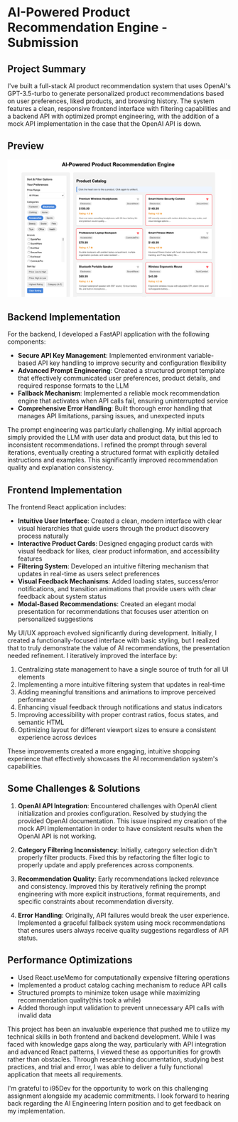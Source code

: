 # AI-Powered Product Recommendation Engine - Submission

## Project Summary

I've built a full-stack AI product recommendation system that uses OpenAI's GPT-3.5-turbo to generate personalized product recommendations based on user preferences, liked products, and browsing history. The system features a clean, responsive frontend interface with filtering capabilities and a backend API with optimized prompt engineering, with the addition of a mock API implementation in the case that the OpenAI API is down. 

## Preview 

![AI Product Recommendation Engine Demo](./DemoRecommendationSystem.png)


## Backend Implementation

For the backend, I developed a FastAPI application with the following components:

- **Secure API Key Management**: Implemented environment variable-based API key handling to improve security and configuration flexibility
- **Advanced Prompt Engineering**: Created a structured prompt template that effectively communicated user preferences, product details, and required response formats to the LLM
- **Fallback Mechanism**: Implemented a reliable mock recommendation engine that activates when API calls fail, ensuring uninterrupted service
- **Comprehensive Error Handling**: Built thorough error handling that manages API limitations, parsing issues, and unexpected inputs

The prompt engineering was particularly challenging. My initial approach simply provided the LLM with user data and product data, but this led to inconsistent recommendations. I refined the prompt through several iterations, eventually creating a structured format with explicitly detailed instructions and examples. This significantly improved recommendation quality and explanation consistency. 

## Frontend Implementation

The frontend React application includes:

- **Intuitive User Interface**: Created a clean, modern interface with clear visual hierarchies that guide users through the product discovery process naturally
- **Interactive Product Cards**: Designed engaging product cards with visual feedback for likes, clear product information, and accessibility features
- **Filtering System**: Developed an intuitive filtering mechanism that updates in real-time as users select preferences
- **Visual Feedback Mechanisms**: Added loading states, success/error notifications, and transition animations that provide users with clear feedback about system status
- **Modal-Based Recommendations**: Created an elegant modal presentation for recommendations that focuses user attention on personalized suggestions

My UI/UX approach evolved significantly during development. Initially, I created a functionally-focused interface with basic styling, but I realized that to truly demonstrate the value of AI recommendations, the presentation needed refinement. I iteratively improved the interface by:

1. Centralizing state management to have a single source of truth for all UI elements
2. Implementing a more intuitive filtering system that updates in real-time
3. Adding meaningful transitions and animations to improve perceived performance
4. Enhancing visual feedback through notifications and status indicators
5. Improving accessibility with proper contrast ratios, focus states, and semantic HTML
6. Optimizing layout for different viewport sizes to ensure a consistent experience across devices

These improvements created a more engaging, intuitive shopping experience that effectively showcases the AI recommendation system's capabilities.


## Some Challenges & Solutions

1. **OpenAI API Integration**: Encountered challenges with OpenAI client initialization and proxies configuration. Resolved by studying the provided OpenAI documentation. This issue inspired my creation of the mock API implementation in order to have consistent results when the OpenAI API is not working.

2. **Category Filtering Inconsistency**: Initially, category selection didn't properly filter products. Fixed this by refactoring the filter logic to properly update and apply preferences across components.

3. **Recommendation Quality**: Early recommendations lacked relevance and consistency. Improved this by iteratively refining the prompt engineering with more explicit instructions, format requirements, and specific constraints about recommendation diversity.

4. **Error Handling**: Originally, API failures would break the user experience. Implemented a graceful fallback system using mock recommendations that ensures users always receive quality suggestions regardless of API status.

## Performance Optimizations

- Used React.useMemo for computationally expensive filtering operations
- Implemented a product catalog caching mechanism to reduce API calls
- Structured prompts to minimize token usage while maximizing recommendation quality(this took a while)
- Added thorough input validation to prevent unnecessary API calls with invalid data

This project has been an invaluable experience that pushed me to utilize my technical skills in both frontend and backend development. While I was faced with knowledge gaps along the way, particularly with API integration and advanced React patterns, I viewed these as opportunities for growth rather than obstacles. Through researching documentation, studying best practices, and trial and error, I was able to deliver a fully functional application that meets all requirements.

I'm grateful to i95Dev for the opportunity to work on this challenging assignment alongside my academic commitments. I look forward to hearing back regarding the AI Engineering Intern position and to get feedback on my implementation.